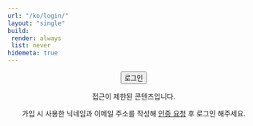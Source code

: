 ```yaml
---
url: "/ko/login/"
layout: "single"
build:
 render: always
 list: never
hidemeta: true
---
```


<div style="text-align: center;">

<button class="custom-button" onclick="netlifyIdentity.open('login')">로그인</button>

접근이 제한된 콘텐츠입니다.

가입 시 사용한 닉네임과 이메일 주소를 작성해 <a href="mailto:snowballassociates@gmail.com">인증 요청</a> 후 로그인 해주세요.

</div>

<script>
  if (window.netlifyIdentity) {
    window.netlifyIdentity.on("login", function(user) {
      window.location.href = "/ko/logout/";
    });
  }
</script>